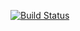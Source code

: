 [![Build Status](https://secure.travis-ci.org/sakomoko/trpg-rolling.png?branch=master)](http://travis-ci.org/sakomoko/trpg-rolling)
